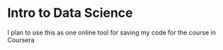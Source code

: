 Intro to Data Science
=====

I plan to use this as one online tool for saving my code for the course in Coursera
